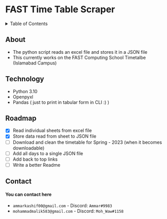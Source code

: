 # FAST Time Table Scraper

<!-- TABLE OF CONTENTS -->
<details>
  <summary>Table of Contents</summary>
  <ol>
    <li>
      <ul>
        <li><a href="#about">About</a></li>
        <li><a href="#technology">Technology</a></li>
        <li><a href="#roadmap">Roadmap</a></li>
        <li><a href="#contact">Contact</a></li>
      </ul>
    </li>
  </ol>
</details>

## About
- The python script reads an excel file and stores it in a JSON file
- This currently works on the FAST Computing School Timetalbe (Islamabad Campus)

## Technology
- Python 3.10
- Openpyxl
- Pandas ( just to print in tabular form in CLI :) )

## Roadmap
- [x] Read individual sheets from excel file
- [x] Store data read from sheet to JSON file
- [ ] Download and clean the timetable for Spring - 2023 (when it becomes downloadable)
- [ ] Add all days to a single JSON file
- [ ] Add back to top links
- [ ] Write a better Readme

## Contact
#### You can contact here
- `ammarkashif00@gmail.com` - Discord: `Ammar#9983`
- `mohammadmalik583@gmail.com` - Discord: `Moh_Waw#1158`





